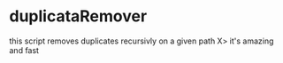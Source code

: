 # duplicataRemover
this script removes duplicates recursivly on a given path X> it's amazing and fast 
